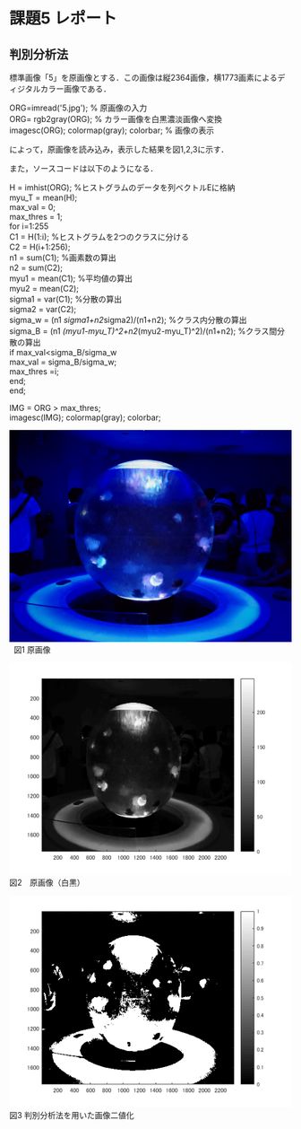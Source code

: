 ﻿# 課題5 レポート
 ## 判別分析法

標準画像「5」を原画像とする．この画像は縦2364画像，横1773画素によるディジタルカラー画像である．

ORG=imread('5.jpg'); % 原画像の入力  
ORG= rgb2gray(ORG); % カラー画像を白黒濃淡画像へ変換  
imagesc(ORG); colormap(gray); colorbar; % 画像の表示  

によって，原画像を読み込み，表示した結果を図1,2,3に示す．  

また，ソースコードは以下のようになる．  

H = imhist(ORG); %ヒストグラムのデータを列ベクトルEに格納  
myu_T = mean(H);  
max_val = 0;  
max_thres = 1;  
for i=1:255  
C1 = H(1:i); %ヒストグラムを2つのクラスに分ける  
C2 = H(i+1:256);  
n1 = sum(C1); %画素数の算出  
n2 = sum(C2);  
myu1 = mean(C1); %平均値の算出  
myu2 = mean(C2);  
sigma1 = var(C1); %分散の算出  
sigma2 = var(C2);  
sigma_w = (n1 *sigma1+n2*sigma2)/(n1+n2); %クラス内分散の算出  
sigma_B = (n1 *(myu1-myu_T)^2+n2*(myu2-myu_T)^2)/(n1+n2); %クラス間分散の算出  
if max_val<sigma_B/sigma_w  
max_val = sigma_B/sigma_w;  
max_thres =i;  
end;  
end;  

IMG = ORG > max_thres;  
imagesc(IMG); colormap(gray); colorbar;  


![原画像](https://github.com/M8I15/MATLAB_program/blob/master/kadai5/5.jpg)  
図1 原画像

![原画像](https://github.com/M8I15/MATLAB_program/blob/master/kadai5/kadai5-0.png)  
図2　原画像（白黒）

![原画像](https://github.com/M8I15/MATLAB_program/blob/master/kadai5/kadai5-1.png)  
図3 判別分析法を用いた画像二値化
